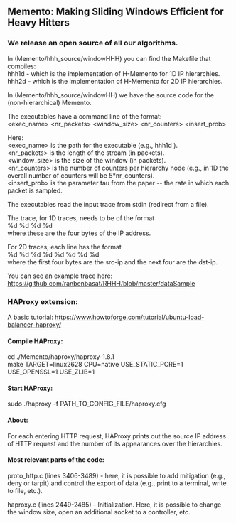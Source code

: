 ## Memento: Making Sliding Windows Efficient for Heavy Hitters

### We release an open source of all our algorithms.

In (Memento/hhh_source/windowHHH) you can find the Makefile that compiles:<br/>
hhh1d - which is the implementation of H-Memento for 1D IP hierarchies.<br/>
hhh2d - which is the implementation of H-Memento for 2D IP hierarchies.

In (Memento/hhh_source/windowHH) we have the source code for the (non-hierarchical) Memento.

The executables have a command line of the format:<br/>
<exec_name> <nr_packets> <window_size> <nr_counters> <insert_prob> 

Here:<br/>
<exec_name> is the path for the executable (e.g., hhh1d ).<br/>
<nr_packets> is the length of the stream (in packets).<br/>
<window_size> is the size of the window (in packets).<br/>
<nr_counters> is the number of counters per hierarchy node (e.g., in 1D the overall number of counters will be 5*nr_counters).<br/>
<insert_prob> is the parameter tau from the paper -- the rate in which each packet is sampled.

The executables read the input trace from stdin (redirect from a file).

The trace, for 1D traces, needs to be of the format<br/>
%d %d %d %d<br/>
where these are the four bytes of the IP address.<br/>

For 2D traces, each line has the format<br/>
%d %d %d %d %d %d %d %d<br/>
where the first four bytes are the src-ip and the next four are the dst-ip.

You can see an example trace here: https://github.com/ranbenbasat/RHHH/blob/master/dataSample

### HAProxy extension:
A basic tutorial: https://www.howtoforge.com/tutorial/ubuntu-load-balancer-haproxy/

#### Compile HAProxy:

cd ./Memento/haproxy/haproxy-1.8.1<br/>
make TARGET=linux2628 CPU=native USE_STATIC_PCRE=1 USE_OPENSSL=1 USE_ZLIB=1

#### Start HAProxy:

sudo ./haproxy -f PATH_TO_CONFIG_FILE/haproxy.cfg

#### About:

For each entering HTTP request, HAProxy prints out the source IP address of HTTP request and the number of its appearances over the hierarchies.

#### Most relevant parts of the code: 

proto_http.c (lines 3406-3489) - here, it is possible to add mitigation (e.g., deny or tarpit) and control the export of data (e.g., print to a terminal, write to file, etc.).

haproxy.c (lines 2449-2485)  - Initialization. Here, it is possible to change the window size, open an additional socket to a controller, etc.

